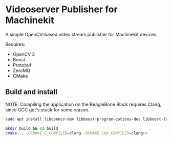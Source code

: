 # Videoserver Publisher for Machinekit

A simple OpenCV-based video stream publisher for Machinekit devices.

Requires:
* OpenCV 3
* Boost
* Protobuf
* ZeroMQ
* CMake

## Build and install
NOTE: Compiling the application on the BeagleBone Black requires Clang, since GCC get's stuck for some reason.

```bash
sudo apt install libopencv-dev libboost-program-options-dev libboost-log-dev protobuf-compiler clang
```

```bash
mkdir build && cd build
cmake .. -DCMAKE_C_COMPILER=clang -DCMAKE_CXX_COMPILER=clang++
```

